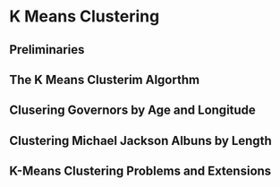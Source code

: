 # K Means Clustering

## Preliminaries

## The K Means Clusterim Algorthm

## Clusering Governors by Age and Longitude

## Clustering Michael Jackson Albuns by Length

## K-Means Clustering Problems and Extensions







